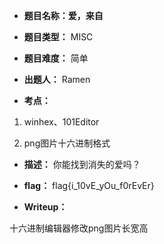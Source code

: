 * **题目名称：爱，来自**

* **题目类型：** MISC

* **题目难度：** 简单

* **出题人：** Ramen

* **考点：**  

1. winhex、101Editor

2. png图片十六进制格式 
 
* **描述：**  你能找到消失的爱吗？

* **flag：** flag{i_10vE_yOu_f0rEvEr}

* **Writeup：** 

十六进制编辑器修改png图片长宽高